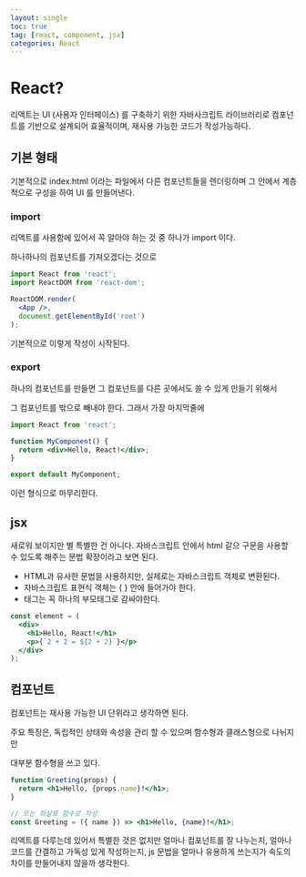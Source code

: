 ```yaml
---
layout: single
toc: true
tag: [react, component, jsx]
categories: React
---
```




# React?

리액트는 UI (사용자 인터페이스) 를 구축하기 위한 자바사크립트 라이브러리로 
컴포넌트를 기반으로 설계되어 효율적이며, 재사용 가능한 코드가 작성가능하다.



## 기본 형태

기본적으로 index.html 이라는 파일에서 다른 컴포넌트들을 렌더링하며 
그 안에서 계층적으로 구성을 하여 UI 를 만들어낸다.

### import 

리액트를 사용함에 있어서 꼭 알아야 하는 것 중 하나가 import 이다.

하나하나의 컴포넌트를 가져오겠다는 것으로 

```jsx
import React from 'react';
import ReactDOM from 'react-dom';

ReactDOM.render(
  <App />,
  document.getElementById('root')
);
```

기본적으로 이렇게 작성이 시작된다.



### export 

하나의 컴포넌트를 만들면 그 컴포넌트를 다른 곳에서도 쓸 수 있게 만들기 위해서 

그 컴포넌트를 밖으로 빼내야 한다.  그래서 가장 마지막줄에 

```jsx
import React from 'react';

function MyComponent() {
  return <div>Hello, React!</div>;
}

export default MyComponent;
```

이런 형식으로 마무리한다.



## jsx

새로워 보이지만 별 특별한 건 아니다. 자바스크립트 안에서 html 같으 구문을 사용할 수 있도록 해주는 문법 확장이라고 보면 된다.

- HTML과 유사한 문법을 사용하지만, 실제로는 자바스크립트 객체로 변환된다.
- 자바스크립트 표현식 객체는 { } 안에 들어가야 한다.
- 태그는 꼭 하나의 부모태그로 감싸야한다.

```jsx
const element = (
  <div>
    <h1>Hello, React!</h1>
    <p>{`2 + 2 = ${2 + 2}`}</p>
  </div>
);
```



## 컴포넌트

컴포넌트는 재사용 가능한 UI 단위라고 생각하면 된다.

주요 특징은, 독립적인 상태와 속성을 관리 할 수 있으며 함수형과 클래스형으로 나뉘지만

대부분 함수형을 쓰고 있다.

```jsx
function Greeting(props) {
  return <h1>Hello, {props.name}!</h1>;
}

// 또는 화살표 함수로 작성
const Greeting = ({ name }) => <h1>Hello, {name}!</h1>;
```



리액트를 다루는데 있어서 특별한 것은 없지만 얼마나 컴포넌트를 잘 나누는지, 얼마나 코드를 간결하고 가독성 있게 작성하는지, js 문법을 얼마나 유용하게 쓰는지가 속도의 차이를 만들어내지 않을까 생각한다.